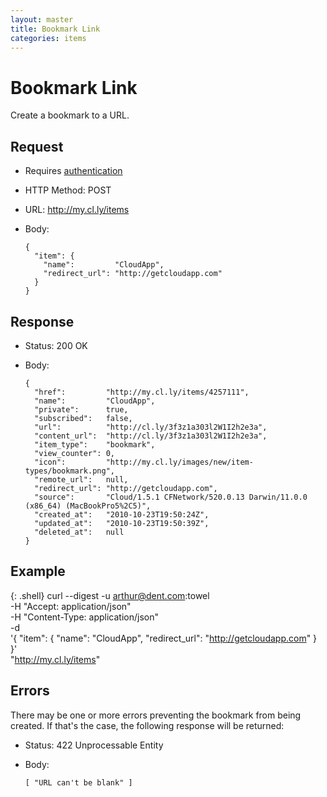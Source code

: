 ```yaml
---
layout: master
title: Bookmark Link
categories: items
---
```


# Bookmark Link

Create a bookmark to a URL.


## Request

- Requires [authentication](/usage/#authentication)
- HTTP Method: POST
- URL: http://my.cl.ly/items
- Body:

      {
        "item": {
          "name":         "CloudApp",
          "redirect_url": "http://getcloudapp.com"
        }
      }


## Response

- Status: 200 OK
- Body:

      {
        "href":         "http://my.cl.ly/items/4257111",
        "name":         "CloudApp",
        "private":      true,
        "subscribed":   false,
        "url":          "http://cl.ly/3f3z1a303l2W1I2h2e3a",
        "content_url":  "http://cl.ly/3f3z1a303l2W1I2h2e3a",
        "item_type":    "bookmark",
        "view_counter": 0,
        "icon":         "http://my.cl.ly/images/new/item-types/bookmark.png",
        "remote_url":   null,
        "redirect_url": "http://getcloudapp.com",
        "source":       "Cloud/1.5.1 CFNetwork/520.0.13 Darwin/11.0.0 (x86_64) (MacBookPro5%2C5)",
        "created_at":   "2010-10-23T19:50:24Z",
        "updated_at":   "2010-10-23T19:50:39Z",
        "deleted_at":   null
      }


## Example

{: .shell}
    curl --digest -u arthur@dent.com:towel \
         -H "Accept: application/json" \
         -H "Content-Type: application/json" \
         -d \
           '{
             "item": {
                "name":         "CloudApp",
                "redirect_url": "http://getcloudapp.com"
             }
           }' \
         "http://my.cl.ly/items"


## Errors

There may be one or more errors preventing the bookmark from being created. If
that's the case, the following response will be returned:

- Status: 422 Unprocessable Entity
- Body:

      [ "URL can't be blank" ]
